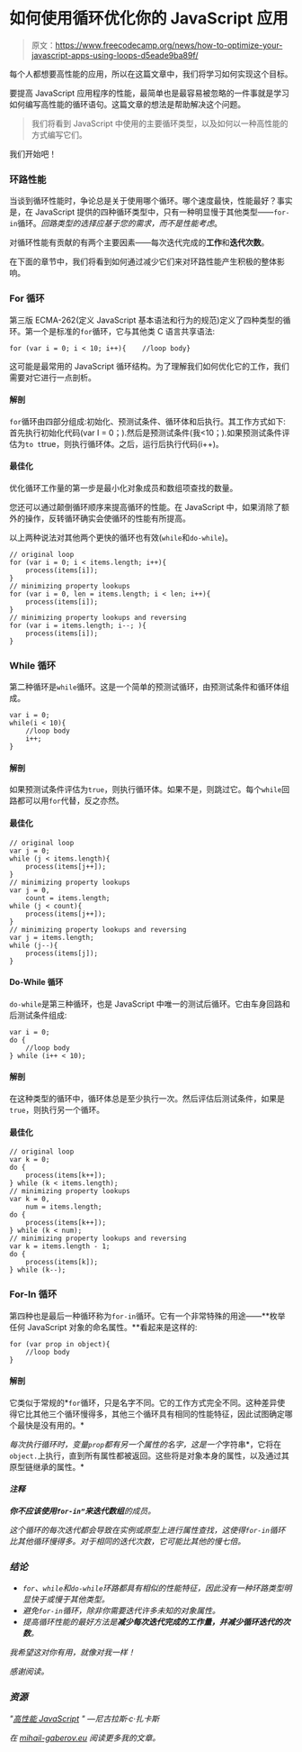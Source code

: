 # 如何使用循环优化你的 JavaScript 应用

> 原文：<https://www.freecodecamp.org/news/how-to-optimize-your-javascript-apps-using-loops-d5eade9ba89f/>

每个人都想要高性能的应用，所以在这篇文章中，我们将学习如何实现这个目标。

要提高 JavaScript 应用程序的性能，最简单也是最容易被忽略的一件事就是学习如何编写高性能的循环语句。这篇文章的想法是帮助解决这个问题。

> 我们将看到 JavaScript 中使用的主要循环类型，以及如何以一种高性能的方式编写它们。

我们开始吧！

### 环路性能

当谈到循环性能时，争论总是关于使用哪个循环。哪个速度最快，性能最好？事实是，在 JavaScript 提供的四种循环类型中，只有一种明显慢于其他类型——`for-in`循环。*回路类型的选择应基于您的需求，而不是性能考虑*。

对循环性能有贡献的有两个主要因素——每次迭代完成的**工作**和**迭代次数**。

在下面的章节中，我们将看到如何通过减少它们来对环路性能产生积极的整体影响。

### For 循环

第三版 ECMA-262(定义 JavaScript 基本语法和行为的规范)定义了四种类型的循环。第一个是标准的`for`循环，它与其他类 C 语言共享语法:

```
for (var i = 0; i < 10; i++){    //loop body}
```

这可能是最常用的 JavaScript 循环结构。为了理解我们如何优化它的工作，我们需要对它进行一点剖析。

#### 解剖

`for`循环由四部分组成:初始化、预测试条件、循环体和后执行。其工作方式如下:首先执行初始化代码(var I = 0；).然后是预测试条件(我<10；).如果预测试条件评估为`to t`true，则执行循环体。之后，运行后执行代码(i++)。

#### 最佳化

优化循环工作量的第一步是最小化对象成员和数组项查找的数量。

您还可以通过颠倒循环顺序来提高循环的性能。在 JavaScript 中，如果消除了额外的操作，反转循环确实会使循环的性能有所提高。

以上两种说法对其他两个更快的循环也有效(`while`和`do-while`)。

```
// original loop
for (var i = 0; i < items.length; i++){
    process(items[i]);
}
// minimizing property lookups
for (var i = 0, len = items.length; i < len; i++){
    process(items[i]);
}
// minimizing property lookups and reversing
for (var i = items.length; i--; ){
    process(items[i]);
}
```

### While 循环

第二种循环是`while`循环。这是一个简单的预测试循环，由预测试条件和循环体组成。

```
var i = 0;
while(i < 10){
    //loop body
    i++;
}
```

#### 解剖

如果预测试条件评估为`true`，则执行循环体。如果不是，则跳过它。每个`while`回路都可以用`for`代替，反之亦然。

#### 最佳化

```
// original loop
var j = 0;
while (j < items.length){
    process(items[j++]);
}
// minimizing property lookups
var j = 0,
    count = items.length;
while (j < count){
    process(items[j++]);
}
// minimizing property lookups and reversing
var j = items.length;
while (j--){
    process(items[j]);
}
```

#### Do-While 循环

`do-while`是第三种循环，也是 JavaScript 中唯一的测试后循环。它由车身回路和后测试条件组成:

```
var i = 0;
do {
    //loop body
} while (i++ < 10);
```

#### 解剖

在这种类型的循环中，循环体总是至少执行一次。然后评估后测试条件，如果是`true`，则执行另一个循环。

#### 最佳化

```
// original loop
var k = 0;
do {
    process(items[k++]);
} while (k < items.length);
// minimizing property lookups
var k = 0,
    num = items.length;
do {
    process(items[k++]);
} while (k < num);
// minimizing property lookups and reversing
var k = items.length - 1;
do {
    process(items[k]);
} while (k--);
```

### For-In 循环

第四种也是最后一种循环称为`for-in`循环。它有一个非常特殊的用途——**枚举任何 JavaScript 对象的命名属性。**看起来是这样的:

```
for (var prop in object){
    //loop body
}
```

#### 解剖

它类似于常规的*`for`循环，只是名字不同。它的工作方式完全不同。这种差异使得它比其他三个循环慢得多，其他三个循环具有相同的性能特征，因此试图确定哪个最快是没有用的。*

*每次执行循环时，变量`prop`都有另一个属性的名字，这是一个*字符串*，它将在`object.`上执行，直到所有属性都被返回。这些将是对象本身的属性，以及通过其原型链继承的属性。*

#### ***注释***

***你不应该使用`for-in”`来迭代数组**的成员。*

*这个循环的每次迭代都会导致在实例或原型上进行属性查找，这使得`for-in`循环比其他循环慢得多。对于相同的迭代次数，它可能比其他的慢七倍。*

### *结论*

*   *`for`、`while`和`do-while`环路都具有相似的性能特征，因此没有一种环路类型明显快于或慢于其他类型。*
*   *避免`for-in`循环，除非你需要迭代许多未知的对象属性。*
*   *提高循环性能的最好方法是**减少每次迭代完成的工作量，并减少循环迭代的次数**。*

*我希望这对你有用，就像对我一样！*

*感谢阅读。*

### *资源*

*"[高性能 JavaScript](https://www.amazon.com/High-Performance-JavaScript-Application-Interfaces/dp/059680279X) " —尼古拉斯·c·扎卡斯*

*在 [mihail-gaberov.eu](https://mihail-gaberov.eu/optimizing-javascript-apps-loops/) 阅读更多我的文章。*